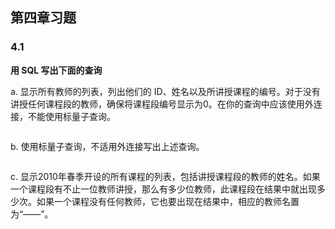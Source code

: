 ## 第四章习题

### 4.1
**用 SQL 写出下面的查询**

a. 显示所有教师的列表，列出他们的 ID、姓名以及所讲授课程的编号。对于没有讲授任何课程段的教师，确保将课程段编号显示为0。在你的查询中应该使用外连接，不能使用标量子查询。
```sql

```

b. 使用标量子查询，不适用外连接写出上述查询。
```sql

```

c. 显示2010年春季开设的所有课程的列表，包括讲授课程段的教师的姓名。如果一个课程段有不止一位教师讲授，那么有多少位教师，此课程段在结果中就出现多少次。如果一个课程没有任何教师，它也要出现在结果中，相应的教师名置为“——”。
```sql
```
